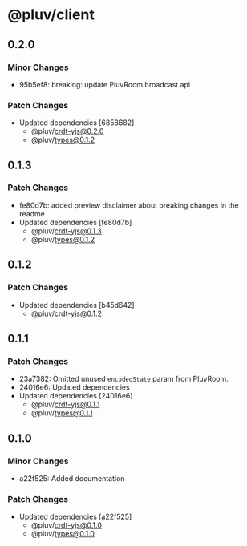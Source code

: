 # @pluv/client

## 0.2.0

### Minor Changes

- 95b5ef8: breaking: update PluvRoom.broadcast api

### Patch Changes

- Updated dependencies [6858682]
  - @pluv/crdt-yjs@0.2.0
  - @pluv/types@0.1.2

## 0.1.3

### Patch Changes

- fe80d7b: added preview disclaimer about breaking changes in the readme
- Updated dependencies [fe80d7b]
  - @pluv/crdt-yjs@0.1.3
  - @pluv/types@0.1.2

## 0.1.2

### Patch Changes

- Updated dependencies [b45d642]
  - @pluv/crdt-yjs@0.1.2

## 0.1.1

### Patch Changes

- 23a7382: Omitted unused `encodedState` param from PluvRoom.
- 24016e6: Updated dependencies
- Updated dependencies [24016e6]
  - @pluv/crdt-yjs@0.1.1
  - @pluv/types@0.1.1

## 0.1.0

### Minor Changes

- a22f525: Added documentation

### Patch Changes

- Updated dependencies [a22f525]
  - @pluv/crdt-yjs@0.1.0
  - @pluv/types@0.1.0
